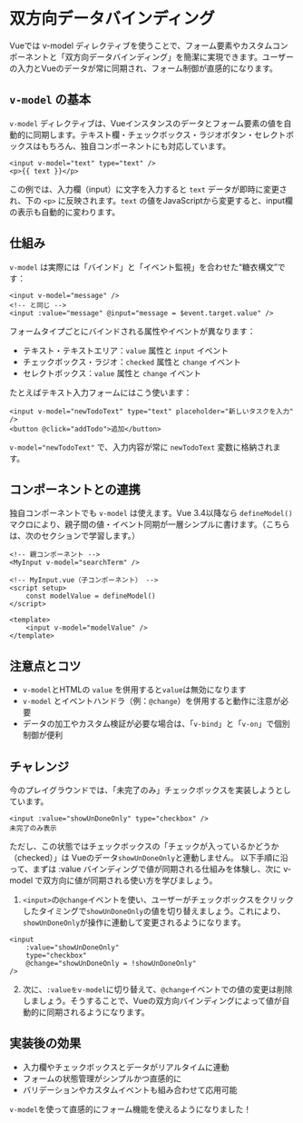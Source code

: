 # 双方向データバインディング

Vueでは v-model ディレクティブを使うことで、フォーム要素やカスタムコンポーネントと「双方向データバインディング」を簡潔に実現できます。ユーザーの入力とVueのデータが常に同期され、フォーム制御が直感的になります。

## `v-model` の基本

`v-model` ディレクティブは、Vueインスタンスのデータとフォーム要素の値を自動的に同期します。テキスト欄・チェックボックス・ラジオボタン・セレクトボックスはもちろん、独自コンポーネントにも対応しています。

```vue
<input v-model="text" type="text" />
<p>{{ text }}</p>
```

この例では、入力欄（input）に文字を入力すると `text` データが即時に変更され、下の `<p>` に反映されます。`text` の値をJavaScriptから変更すると、input欄の表示も自動的に変わります。

## 仕組み

`v-model` は実際には「バインド」と「イベント監視」を合わせた“糖衣構文”です：

```vue
<input v-model="message" />
<!-- と同じ -->
<input :value="message" @input="message = $event.target.value" />
```

フォームタイプごとにバインドされる属性やイベントが異なります：

- テキスト・テキストエリア：`value` 属性と `input` イベント  
- チェックボックス・ラジオ：`checked` 属性と `change` イベント  
- セレクトボックス：`value` 属性と `change` イベント  


たとえばテキスト入力フォームにはこう使います：

```vue
<input v-model="newTodoText" type="text" placeholder="新しいタスクを入力" />
<button @click="addTodo">追加</button>
```

`v-model="newTodoText"` で、入力内容が常に `newTodoText` 変数に格納されます。

## コンポーネントとの連携

独自コンポーネントでも `v-model` は使えます。Vue 3.4以降なら `defineModel()` マクロにより、親子間の値・イベント同期が一層シンプルに書けます。（こちらは、次のセクションで学習します。）

```vue
<!-- 親コンポーネント -->
<MyInput v-model="searchTerm" />

<!-- MyInput.vue（子コンポーネント） -->
<script setup>
    const modelValue = defineModel()
</script>

<template>
    <input v-model="modelValue" />
</template>
```

## 注意点とコツ

- `v-model`とHTMLの `value` を併用すると`value`は無効になります 
- `v-model` とイベントハンドラ（例：`@change`）を併用すると動作に注意が必要
- データの加工やカスタム検証が必要な場合は、「`v-bind`」と「`v-on`」で個別制御が便利

## チャレンジ

今のプレイグラウンドでは、「未完了のみ」チェックボックスを実装しようとしています。
```vue
<input :value="showUnDoneOnly" type="checkbox" />
未完了のみ表示
```

ただし、この状態ではチェックボックスの「チェックが入っているかどうか（checked）」は Vueのデータ`showUnDoneOnly`と連動しません。
以下手順に沿って、まずは :value バインディングで値が同期される仕組みを体験し、次に v-model で双方向に値が同期される使い方を学びましょう。

1. `<input>`の`@change`イベントを使い、ユーザーがチェックボックスをクリックしたタイミングで`showUnDoneOnly`の値を切り替えましょう。これにより、`showUnDoneOnly`が操作に連動して変更されるようになります。

```vue
<input
    :value="showUnDoneOnly" 
    type="checkbox" 
    @change="showUnDoneOnly = !showUnDoneOnly"
/>

```

2. 次に、`:valueをv-model`に切り替えて、`@change`イベントでの値の変更は削除しましょう。そうすることで、Vueの双方向バインディングによって値が自動的に同期されるようになります。

## 実装後の効果

- 入力欄やチェックボックスとデータがリアルタイムに連動  
- フォームの状態管理がシンプルかつ直感的に  
- バリデーションやカスタムイベントも組み合わせて応用可能  

 
`v-model`を使って直感的にフォーム機能を使えるようになりました！

